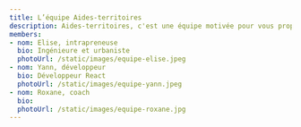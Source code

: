 ```yaml
---
title: L’équipe Aides-territoires
description: Aides-territoires, c'est une équipe motivée pour vous proposer un outil adapté à vos besoins, que vous recherchiez des aides ou que vous en proposiez.
members:
- nom: Elise, intrapreneuse
  bio: Ingénieure et urbaniste
  photoUrl: /static/images/equipe-elise.jpeg
- nom: Yann, développeur
  bio: Développeur React
  photoUrl: /static/images/equipe-yann.jpeg
- nom: Roxane, coach
  bio: 
  photoUrl: /static/images/equipe-roxane.jpg
---
```

